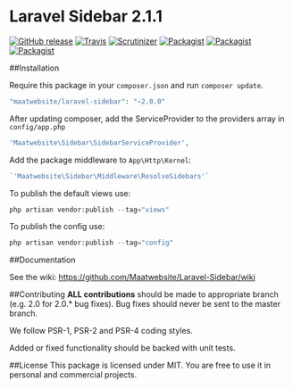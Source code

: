 # Laravel Sidebar 2.1.1

[![GitHub release](https://img.shields.io/github/release/Maatwebsite/Laravel-Sidebar.svg?style=flat)](https://packagist.org/packages/maatwebsite/laravel-sidebar)
[![Travis](https://img.shields.io/travis/Maatwebsite/Laravel-Sidebar.svg?style=flat)](https://travis-ci.org/Maatwebsite/Laravel-Sidebar)
[![Scrutinizer](https://img.shields.io/scrutinizer/g/Maatwebsite/Laravel-Sidebar.svg?style=flat)](https://github.com/Maatwebsite/Laravel-Sidebar)
[![Packagist](https://img.shields.io/packagist/dd/Maatwebsite/Laravel-Sidebar.svg?style=flat)](https://packagist.org/packages/maatwebsite/laravel-sidebar)
[![Packagist](https://img.shields.io/packagist/dm/Maatwebsite/Laravel-Sidebar.svg?style=flat)](https://packagist.org/packages/maatwebsite/laravel-sidebar)
[![Packagist](https://img.shields.io/packagist/dt/Maatwebsite/Laravel-Sidebar.svg?style=flat)](https://packagist.org/packages/maatwebsite/laravel-sidebar)

##Installation

Require this package in your `composer.json` and run `composer update`.

```php
"maatwebsite/laravel-sidebar": "~2.0.0"
```

After updating composer, add the ServiceProvider to the providers array in `config/app.php`

```php
'Maatwebsite\Sidebar\SidebarServiceProvider',
```

Add the package middleware to `App\Http\Kernel`:

```php
`'Maatwebsite\Sidebar\Middleware\ResolveSidebars'`
```

To publish the default views use:

```php
php artisan vendor:publish --tag="views"
```

To publish the config use:

```php
php artisan vendor:publish --tag="config"
```

##Documentation

See the wiki: https://github.com/Maatwebsite/Laravel-Sidebar/wiki

##Contributing
**ALL contributions** should be made to appropriate branch (e.g. 2.0 for 2.0.* bug fixes). Bug fixes should never be sent to the master branch.

We follow PSR-1, PSR-2 and PSR-4 coding styles.

Added or fixed functionality should be backed with unit tests.

##License
This package is licensed under MIT. You are free to use it in personal and commercial projects.
